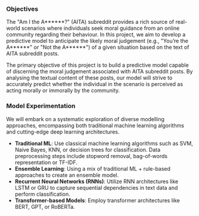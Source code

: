 ### Objectives ###

The "Am I the A******?" (AITA) subreddit provides a rich source of real-world scenarios where individuals seek moral guidance from an online community regarding their behaviour. In this project, we aim to develop a predictive model to anticipate the likely moral judgement (e.g., "You’re the A******" or "Not the A******") of a given situation based on the text of AITA subreddit posts.

The primary objective of this project is to build a predictive model capable of discerning the moral judgement associated with AITA subreddit posts. By analysing the textual content of these posts, our model will strive to accurately predict whether the individual in the scenario is perceived as acting morally or immorally by the community.

### Model Experimentation ###

We will embark on a systematic exploration of diverse modelling approaches, encompassing both traditional machine learning algorithms and cutting-edge deep learning architectures. 

* **Traditional ML**: Use classical machine learning algorithms such as SVM, Naive Bayes, KNN, or decision trees for classification. Data preprocessing steps include stopword removal, bag-of-words representation or TF-IDF.
* **Ensemble Learning**: Using a mix of traditional ML + rule-based approaches to create an ensemble model. 
* **Recurrent Neural Networks (RNNs)**: Utilize RNN architectures like LSTM or GRU to capture sequential dependencies in text data and perform classification.
* **Transformer-based Models**: Employ transformer architectures like BERT, GPT, or RoBERTa.

